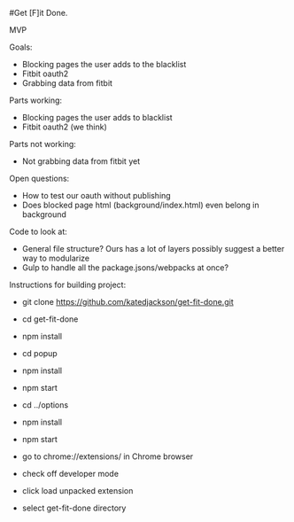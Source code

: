 #Get [F]it Done.

MVP

Goals:
  - Blocking pages the user adds to the blacklist
  - Fitbit oauth2
  - Grabbing data from fitbit

Parts working:
  - Blocking pages the user adds to blacklist
  - Fitbit oauth2 (we think)

Parts not working:
  - Not grabbing data from fitbit yet

Open questions:
  - How to test our oauth without publishing
  - Does blocked page html (background/index.html) even belong in background

Code to look at:
  - General file structure? Ours has a lot of layers possibly suggest a better way to modularize
  - Gulp to handle all the package.jsons/webpacks at once?

Instructions for building project:
  - git clone https://github.com/katedjackson/get-fit-done.git
  - cd get-fit-done
  - npm install
  - cd popup
  - npm install
  - npm start
  - cd ../options
  - npm install
  - npm start

  - go to chrome://extensions/ in Chrome browser
  - check off developer mode
  - click load unpacked extension
  - select get-fit-done directory

